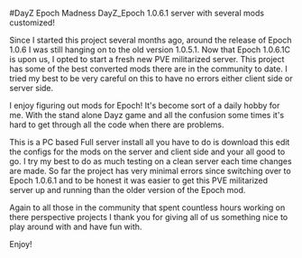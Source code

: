 #DayZ Epoch Madness
DayZ_Epoch 1.0.6.1 server with several mods customized!

Since I started this project several months ago, around the release of Epoch 1.0.6 I was still hanging on to the old version 1.0.5.1. Now
that Epoch 1.0.6.1C is upon us, I opted to start a fresh new PVE militarized server. This project has some of the best converted mods there
are in the community to date. I tried my best to be very careful on this to have no errors either client side or server side. 

I enjoy figuring out mods for Epoch! It's become sort of a daily hobby for me. With the stand alone Dayz game and all the confusion some
times it's hard to get through all the code when there are problems.

This is a PC based Full server install all you have to do is download this edit the configs for the mods on the server and client side and your
all good to go. I try my best to do as much testing on a clean server each time changes are made. So far the project has very minimal errors since
switching over to Epoch 1.0.6.1 and to be honest it was easier to get this PVE militarized server up and running than the older version of the
Epoch mod.

Again to all those in the community that spent countless hours working on there perspective projects I thank you for giving all of us something
nice to play around with and have fun with.

Enjoy!